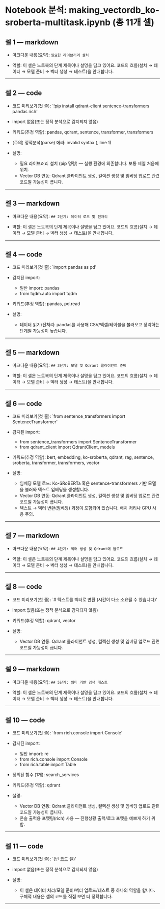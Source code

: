 # Notebook 분석: making_vectordb_ko-sroberta-multitask.ipynb  (총 11개 셀)

## 셀 1 — markdown

- 마크다운 내용(요약): `필요한 라이브러리 설치`

- 역할: 이 셀은 노트북의 단계 제목이나 설명을 담고 있어요. 코드의 흐름(설치 → 데이터 → 모델 준비 → 벡터 생성 → 테스트)을 안내합니다.


---

## 셀 2 — code

- 코드 미리보기(첫 줄): `!pip install qdrant-client sentence-transformers pandas rich'

- import 없음(또는 정적 분석으로 감지되지 않음)
- 키워드(추정 역할): pandas, qdrant, sentence, transformer, transformers
- (주의) 정적분석(parse) 에러: invalid syntax (<unknown>, line 1)
- 설명:
  - 필요 라이브러리 설치 (pip 명령) — 실행 환경에 의존합니다. 보통 제일 처음에 위치.
  - Vector DB 연동: Qdrant 클라이언트 생성, 컬렉션 생성 및 임베딩 업로드 관련 코드일 가능성이 큽니다.

---

## 셀 3 — markdown

- 마크다운 내용(요약): `## 2단계: 데이터 로드 및 전처리`

- 역할: 이 셀은 노트북의 단계 제목이나 설명을 담고 있어요. 코드의 흐름(설치 → 데이터 → 모델 준비 → 벡터 생성 → 테스트)을 안내합니다.


---

## 셀 4 — code

- 코드 미리보기(첫 줄): `import pandas as pd'

- 감지된 import:
  - 일반 import: pandas
  - from tqdm.auto import tqdm
- 키워드(추정 역할): pandas, pd.read
- 설명:
  - 데이터 읽기/전처리: pandas를 사용해 CSV/엑셀/테이블을 불러오고 정리하는 단계일 가능성이 높습니다.

---

## 셀 5 — markdown

- 마크다운 내용(요약): `## 3단계: 모델 및 Qdrant 클라이언트 준비`

- 역할: 이 셀은 노트북의 단계 제목이나 설명을 담고 있어요. 코드의 흐름(설치 → 데이터 → 모델 준비 → 벡터 생성 → 테스트)을 안내합니다.


---

## 셀 6 — code

- 코드 미리보기(첫 줄): `from sentence_transformers import SentenceTransformer'

- 감지된 import:
  - from sentence_transformers import SentenceTransformer
  - from qdrant_client import QdrantClient, models
- 키워드(추정 역할): bert, embedding, ko-sroberta, qdrant, rag, sentence, sroberta, transformer, transformers, vector
- 설명:
  - 임베딩 모델 로드: Ko-SRoBERTa 혹은 sentence-transformers 기반 모델을 불러와 텍스트 임베딩을 생성합니다.
  - Vector DB 연동: Qdrant 클라이언트 생성, 컬렉션 생성 및 임베딩 업로드 관련 코드일 가능성이 큽니다.
  - 텍스트 → 벡터 변환(임베딩) 과정이 포함되어 있습니다. 배치 처리나 GPU 사용 주의.

---

## 셀 7 — markdown

- 마크다운 내용(요약): `## 4단계: 벡터 생성 및 Qdrant에 업로드`

- 역할: 이 셀은 노트북의 단계 제목이나 설명을 담고 있어요. 코드의 흐름(설치 → 데이터 → 모델 준비 → 벡터 생성 → 테스트)을 안내합니다.


---

## 셀 8 — code

- 코드 미리보기(첫 줄): `# 텍스트를 벡터로 변환 (시간이 다소 소요될 수 있습니다)'

- import 없음(또는 정적 분석으로 감지되지 않음)
- 키워드(추정 역할): qdrant, vector
- 설명:
  - Vector DB 연동: Qdrant 클라이언트 생성, 컬렉션 생성 및 임베딩 업로드 관련 코드일 가능성이 큽니다.

---

## 셀 9 — markdown

- 마크다운 내용(요약): `## 5단계: 의미 기반 검색 테스트`

- 역할: 이 셀은 노트북의 단계 제목이나 설명을 담고 있어요. 코드의 흐름(설치 → 데이터 → 모델 준비 → 벡터 생성 → 테스트)을 안내합니다.


---

## 셀 10 — code

- 코드 미리보기(첫 줄): `from rich.console import Console'

- 감지된 import:
  - 일반 import: re
  - from rich.console import Console
  - from rich.table import Table
- 정의된 함수 (1개): search_services
- 키워드(추정 역할): qdrant
- 설명:
  - Vector DB 연동: Qdrant 클라이언트 생성, 컬렉션 생성 및 임베딩 업로드 관련 코드일 가능성이 큽니다.
  - 콘솔 출력용 포맷팅(rich) 사용 — 진행상황 출력/로그 포맷을 예쁘게 하기 위함.

---

## 셀 11 — code

- 코드 미리보기(첫 줄): `(빈 코드 셀)'

- import 없음(또는 정적 분석으로 감지되지 않음)
- 설명:
  - 이 셀은 데이터 처리/모델 준비/벡터 업로드/테스트 중 하나의 역할을 합니다. 구체적 내용은 셀의 코드를 직접 보면 더 정확합니다.

---
